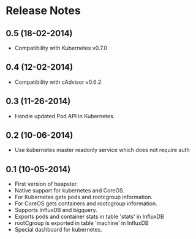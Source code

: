 # Release Notes

## 0.5 (18-02-2014)
- Compatibility with Kubernetes v0.7.0

## 0.4 (12-02-2014)
- Compatibility with cAdvisor v0.6.2

## 0.3 (11-26-2014)
- Handle updated Pod API in Kubernetes.

## 0.2 (10-06-2014)
- Use kubernetes master readonly service which does not require auth

## 0.1 (10-05-2014)
- First version of heapster.
- Native support for kubernetes and CoreOS.
- For Kubernetes gets pods and rootcgroup information.
- For CoreOS gets containers and rootcgroup information.
- Supports InfluxDB and bigquery.
- Exports pods and container stats in table 'stats' in InfluxDB
- rootCgroup is exported in table 'machine' in InfluxDB
- Special dashboard for kubernetes.